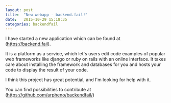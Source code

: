 ```yaml
---
layout: post
title:  "New webapp - backend.fail!"
date:   2015-10-29 15:18:35
categories: backendfail
---
```

I have started a new application which can be found at (https://backend.fail).

It is a platform as a service, which let's users edit code examples of popular web frameworks
like django or ruby on rails with an online interface. It takes care about installing the
framework and databases for you and hosts your code to display the result of your code.

I think this project has great potential, and I'm looking for help with it.

You can find possibilities to contribute at (https://github.com/arpheno/backendfail/)
